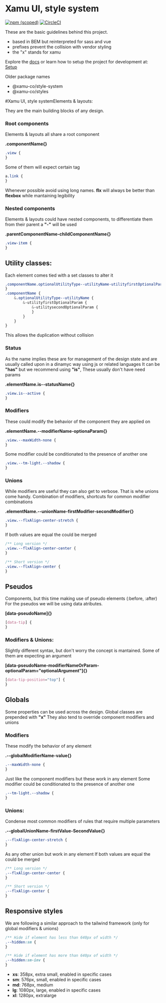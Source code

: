 # Xamu UI, style system

[![npm (scoped)](https://img.shields.io/npm/v/%40open-xamu-co/ui-styles)](https://github.com/xamu-co/ui/tree/dev/packages/styles) [![CircleCI](https://dl.circleci.com/status-badge/img/gh/xamu-co/ui/tree/dev.svg?style=svg)](https://dl.circleci.com/status-badge/redirect/gh/xamu-co/ui/tree/dev)

These are the basic guidelines behind this project.

-   based in BEM but reinterpreted for sass and vue
-   prefixes prevent the collision with vendor styling
-   the "x" stands for xamu

Explore the [docs](https://styles.xamu.com.co/) or learn how to setup the project for development at: [Setup](SETUP.md)

Older package names

-   @xamu-co/style-system
-   @xamu-co/styles

#Xamu UI, style systemElements & layouts:

They are the main building blocks of any design.

### Root components

Elements & layouts all share a root component

**.componentName{}**

```css
.view {
}
```

Some of them will expect certain tag

```css
a.link {
}
```

Whenever possible avoid using long names. **flx** will always be better than **flexbox** while mantaining legibility

### Nested components

Elements & layouts could have nested components, to differentiate them from their parent a **"-"** will be used

**.parentComponentName-childComponentName{}**

```css
.view-item {
}
```

## Utility classes:

Each element comes tied with a set classes to alter it

```scss
.componentName.optionalUtilityType--utilityName-utilityfirstOptionalParam-utilitysecondOptionalParam {
}
.componentName {
	&.optionalUtilityType--utilityName {
		&-utilityfirstOptionalParam {
			&-utilitysecondOptionalParam {
			}
		}
	}
}
```

This allows the duplication without collision

### Status

As the name implies these are for management of the design state and are usually called upon in a dinamyc way using js or related languages
It can be **"has"** but we recommend using **"is"**, These usually don't have need params

**.elementName.is--statusName{}**

```css
.view.is--active {
}
```

### Modifiers

These could modify the behavior of the component they are applied on

**.elementName.--modifierName-optionaParam{}**

```css
.view.--maxWidth-none {
}
```

Some modifier could be conditionated to the presence of another one

```css
.view.--tm-light.--shadow {
}
```

### Unions

While modifiers are useful they can also get to verbose. That is whe unions come handy.
Combination of modifiers, shortcuts for common modifier combinations

**.elementName.--unionName-firstModifier-secondModifier{}**

```css
.view.--flxAlign-center-stretch {
}
```

If both values are equal the could be merged

```css
/** Long version */
.view.--flxAlign-center-center {
}

/** Short version */
.view.--flxAlign-center {
}
```

## Pseudos

Components, but this time making use of pseudo elements (:before, :after)
For the pseudos we will be using data atributes.

**[data-pseudoName]{}**

```css
[data-tip] {
}
```

### Modifiers & Unions:

Slightly different syntax, but don't worry the concept is mantained.
Some of them are expecting an argument

**[data-pseudoName-modifierNameOrParam-optionalParam="optionalArgument"]{}**

```css
[data-tip-position="top"] {
}
```

## Globals

Some properties can be used across the design.
Global classes are prepended with **"x"**
They also tend to override component modifiers and unions

### Modifiers

These modify the behavior of any element

**.--globalModifierName-value{}**

```css
.--maxWidth-none {
}
```

Just like the component modifiers but these work in any element
Some modifier could be conditionated to the presence of another one

```css
.--tm-light.--shadow {
}
```

### Unions:

Condense most common modifiers of rules that require multiple parameters

**.--globalUnionName-firstValue-SecondValue{}**

```css
.--flxAlign-center-stretch {
}
```

As any other union but work in any element
If both values are equal the could be merged

```css
/** Long version */
.--flxAlign-center-center {
}

/** Short version */
.--flxAlign-center {
}
```

## Responsive styles

We are following a similar approach to the tailwind framework (only for global modifiers & unions)

```css
/** Hide if element has less than 640px of width */
.--hidden:sm {
}

/** Hide if element has more than 640px of width */
.--hidden:sm-inv {
}
```

-   **xs**: 358px, extra small, enabled in specific cases
-   **sm**: 576px, small, enabled in specific cases
-   **md**: 768px, medium
-   **lg**: 1080px, large, enabled in specific cases
-   **xl**: 1280px, extralarge
